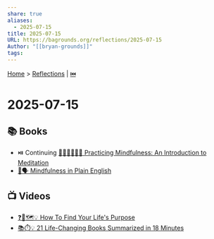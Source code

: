 ```yaml
---
share: true
aliases:
  - 2025-07-15
title: 2025-07-15
URL: https://bagrounds.org/reflections/2025-07-15
Author: "[[bryan-grounds]]"
tags: 
---
```

[Home](../index.md) > [Reflections](./index.md) | [⏮️](./2025-07-14.md)  
# 2025-07-15  
## 📚 Books  
- ⏯️ Continuing [🧘🏼‍♀️👩🏼‍🏫 Practicing Mindfulness: An Introduction to Meditation](../books/practicing-mindfulness-an-introduction-to-meditation.md)  
- [🧘🗣️ Mindfulness in Plain English](../books/mindfulness-in-plain-english.md)  
  
## 📺 Videos  
- [❓🧭🗺️💡 How To Find Your Life's Purpose](../videos/how-to-find-your-lifes-purpose.md)  
- [📚⏱️💡 21 Life-Changing Books Summarized in 18 Minutes](../videos/21-life-changing-books-summarized-in-18-minutes.md)